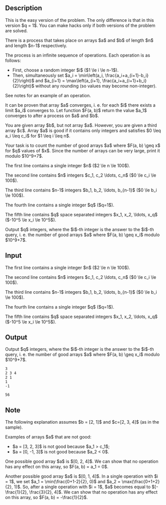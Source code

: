 ## Description

<div><p><span class="tex-font-style-bf">This is the easy version of the problem. The only difference is that in this version $q = 1$. You can make hacks only if both versions of the problem are solved.</span></p><p>There is a process that takes place on arrays $a$ and $b$ of length $n$ and length $n-1$ respectively. </p><p>The process is an infinite sequence of operations. Each operation is as follows: </p><ul> <li> First, choose a random integer $i$ ($1 \le i \le n-1$). </li><li> Then, simultaneously set $a_i = \min\left(a_i, \frac{a_i+a_{i+1}-b_i}{2}\right)$ and $a_{i+1} = \max\left(a_{i+1}, \frac{a_i+a_{i+1}+b_i}{2}\right)$ without any rounding (so values may become non-integer). </li></ul> See notes for an example of an operation.<p>It can be proven that array $a$ converges, i.&nbsp;e. for each $i$ there exists a limit $a_i$ converges to. Let function $F(a, b)$ return the value $a_1$ converges to after a process on $a$ and $b$.</p><p>You are given array $b$, but not array $a$. However, you are given a third array $c$. Array $a$ is good if it contains only <span class="tex-font-style-bf">integers</span> and satisfies $0 \leq a_i \leq c_i$ for $1 \leq i \leq n$.</p><p>Your task is to count the number of good arrays $a$ where $F(a, b) \geq x$ for $q$ values of $x$. Since the number of arrays can be very large, print it modulo $10^9+7$.</p></div><div class="input-specification"><p>The first line contains a single integer $n$ ($2 \le n \le 100$).</p><p>The second line contains $n$ integers $c_1, c_2 \ldots, c_n$ ($0 \le c_i \le 100$).</p><p>The third line contains $n-1$ integers $b_1, b_2, \ldots, b_{n-1}$ ($0 \le b_i \le 100$).</p><p>The fourth line contains a single integer $q$ ($q=1$).</p><p>The fifth line contains $q$ space separated integers $x_1, x_2, \ldots, x_q$ ($-10^5 \le x_i \le 10^5$).</p></div><div class="output-specification"><p>Output $q$ integers, where the $i$-th integer is the answer to the $i$-th query, i.&nbsp;e. the number of good arrays $a$ where $F(a, b) \geq x_i$ modulo $10^9+7$.</p></div>

## Input

<p>The first line contains a single integer $n$ ($2 \le n \le 100$).</p><p>The second line contains $n$ integers $c_1, c_2 \ldots, c_n$ ($0 \le c_i \le 100$).</p><p>The third line contains $n-1$ integers $b_1, b_2, \ldots, b_{n-1}$ ($0 \le b_i \le 100$).</p><p>The fourth line contains a single integer $q$ ($q=1$).</p><p>The fifth line contains $q$ space separated integers $x_1, x_2, \ldots, x_q$ ($-10^5 \le x_i \le 10^5$).</p>

## Output

<p>Output $q$ integers, where the $i$-th integer is the answer to the $i$-th query, i.&nbsp;e. the number of good arrays $a$ where $F(a, b) \geq x_i$ modulo $10^9+7$.</p>





```input1
3
2 3 4
2 1
1
-1
```




```output1
56
```



## Note

<p>The following explanation assumes $b = [2, 1]$ and $c=[2, 3, 4]$ (as in the sample).</p><p>Examples of arrays $a$ that are <span class="tex-font-style-bf">not</span> good: </p><ul> <li> $a = [3, 2, 3]$ is not good because $a_1 &gt; c_1$; </li><li> $a = [0, -1, 3]$ is not good because $a_2 &lt; 0$. </li></ul><p>One possible good array $a$ is $[0, 2, 4]$. We can show that no operation has any effect on this array, so $F(a, b) = a_1 = 0$.</p><p>Another possible good array $a$ is $[0, 1, 4]$. In a single operation with $i = 1$, we set $a_1 = \min(\frac{0+1-2}{2}, 0)$ and $a_2 = \max(\frac{0+1+2}{2}, 1)$. So, after a single operation with $i = 1$, $a$ becomes equal to $[-\frac{1}{2}, \frac{3}{2}, 4]$. We can show that no operation has any effect on this array, so $F(a, b) = -\frac{1}{2}$.</p>
